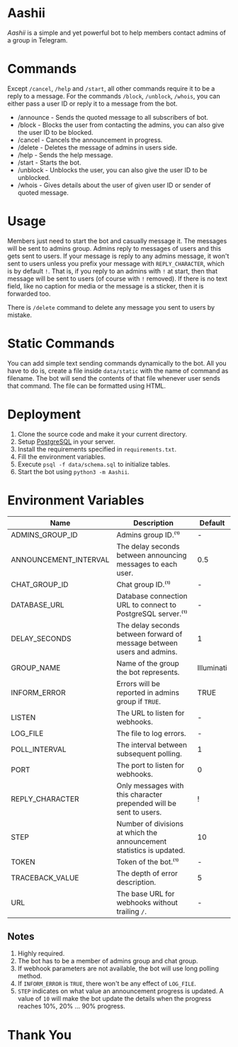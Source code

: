 # Aashii

_Aashii_ is a simple and yet powerful bot to help members contact admins of a group in Telegram.

# Commands

Except `/cancel`, `/help` and `/start`, all other commands require it to be a reply to a message. For the commands `/block`, `/unblock`, `/whois`, you can either pass a user ID or reply it to a message from the bot.

- /announce - Sends the quoted message to all subscribers of bot.
- /block - Blocks the user from contacting the admins, you can also give the user ID to be blocked.
- /cancel - Cancels the announcement in progress.
- /delete - Deletes the message of admins in users side.
- /help - Sends the help message.
- /start - Starts the bot.
- /unblock - Unblocks the user, you can also give the user ID to be unblocked.
- /whois - Gives details about the user of given user ID or sender of quoted message.

# Usage

Members just need to start the bot and casually message it. The messages will be sent to admins group.
Admins reply to messages of users and this gets sent to users. If your message is reply to any admins message, it won't sent to users unless you prefix your message with `REPLY_CHARACTER`, which is by default `!`.
That is, if you reply to an admins with `!` at start, then that message will be sent to users (of course with `!` removed).
If there is no text field, like no caption for media or the message is a sticker, then it is forwarded too.

There is `/delete` command to delete any message you sent to users by mistake.

# Static Commands

You can add simple text sending commands dynamically to the bot.
All you have to do is, create a file inside `data/static` with the name of command as filename.
The bot will send the contents of that file whenever user sends that command.
The file can be formatted using HTML.

# Deployment

1. Clone the source code and make it your current directory.
2. Setup [PostgreSQL](https://www.postgresql.org) in your server.
3. Install the requirements specified in `requirements.txt`.
4. Fill the environment variables.
5. Execute `psql -f data/schema.sql` to initialize tables.
6. Start the bot using `python3 -m Aashii`.

# Environment Variables

| Name                  | Description                                                            | Default    |
| --------------------- | ---------------------------------------------------------------------- | ---------- |
| ADMINS_GROUP_ID       | Admins group ID.⁽¹⁾                                                    | -          |
| ANNOUNCEMENT_INTERVAL | The delay seconds between announcing messages to each user.            | 0.5        |
| CHAT_GROUP_ID         | Chat group ID.⁽¹⁾                                                      | -          |
| DATABASE_URL          | Database connection URL to connect to PostgreSQL server.⁽¹⁾            | -          |
| DELAY_SECONDS         | The delay seconds between forward of message between users and admins. | 1          |
| GROUP_NAME            | Name of the group the bot represents.                                  | Illuminati |
| INFORM_ERROR          | Errors will be reported in admins group if `TRUE`.                     | TRUE       |
| LISTEN                | The URL to listen for webhooks.                                        | -          |
| LOG_FILE              | The file to log errors.                                                | -          |
| POLL_INTERVAL         | The interval between subsequent polling.                               | 1          |
| PORT                  | The port to listen for webhooks.                                       | 0          |
| REPLY_CHARACTER       | Only messages with this character prepended will be sent to users.     | !          |
| STEP                  | Number of divisions at which the announcement statistics is updated.   | 10         |
| TOKEN                 | Token of the bot.⁽¹⁾                                                   | -          |
| TRACEBACK_VALUE       | The depth of error description.                                        | 5          |
| URL                   | The base URL for webhooks without trailing `/`.                        | -          |

## Notes

1. Highly required.
2. The bot has to be a member of admins group and chat group.
3. If webhook parameters are not available, the bot will use long polling method.
4. If `INFORM_ERROR` is `TRUE`, there won't be any effect of `LOG_FILE`.
5. `STEP` indicates on what value an announcement progress is updated. A value of `10` will make the bot update the details when the progress reaches 10%, 20% … 90% progress.

# Thank You
